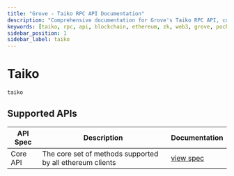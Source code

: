 ```yaml
---
title: "Grove - Taiko RPC API Documentation"
description: "Comprehensive documentation for Grove's Taiko RPC API, covering endpoint details and integration strategies for blockchain developers."
keywords: [taiko, rpc, api, blockchain, ethereum, zk, web3, grove, pocket, pokt]
sidebar_position: 1
sidebar_label: taiko
---
```


# Taiko

`taiko`

## Supported APIs

| API Spec | Description                                               | Documentation                  |
| -------- | --------------------------------------------------------- | ------------------------------ |
| Core API | The core set of methods supported by all ethereum clients | [view spec](../specs/core-api) |
